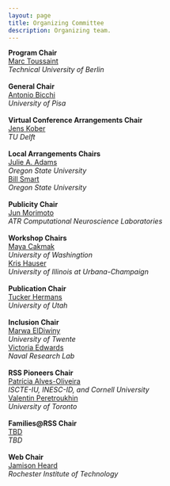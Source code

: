 ```yaml
---
layout: page
title: Organizing Committee
description: Organizing team.
---
```

<div>
    <div class="row text-center">
            <b>Program Chair</b><br>
            <a href="https://www.user.tu-berlin.de/mtoussai/">Marc Toussaint</a><br>
            <i>Technical University of Berlin</i><br>
            <br>
	    <b>General Chair</b><br>
            <a href="https://www.iit.it/people/antonio-bicchi">Antonio Bicchi</a><br>
            <i>University of Pisa</i><br>
            <br>
			<b>Virtual Conference Arrangements Chair</b><br>
            <a href="http://www.jenskober.de/">Jens Kober</a><br>
            <i>TU Delft</i><br>
            <br>
            <b>Local Arrangements Chairs</b><br>
            <a href="https://eecs.oregonstate.edu/people/adams-julie" >Julie A. Adams</a><br>
            <i>Oregon State University</i><br>
			<a href="https://mime.oregonstate.edu/people/smart" >Bill Smart</a><br>
            <i>Oregon State University</i><br>
            <br>
            <b>Publicity Chair</b><br>
            <a href="https://bicr.atr.jp/~xmorimo/">Jun Morimoto</a><br>
            <i>ATR Computational Neuroscience Laboratories</i><br>
            <br>
	    <b>Workshop Chairs</b><br>
            <a href="https://homes.cs.washington.edu/~mcakmak/" >Maya Cakmak</a><br>
            <i>University of Washingtion</i><br>
	    <a href="https://kkhauser.web.illinois.edu/" >Kris Hauser</a><br>
            <i>University of Illinois at Urbana-Champaign</i><br>
            <br>
	    <b>Publication Chair</b><br>
            <a href="http://www.cs.utah.edu/~thermans/">Tucker Hermans</a><br>
            <i>University of Utah</i><br>
            <br>
	    <b>Inclusion Chair</b><br>
            <a href="https://people.utwente.nl/marwa.eldiwiny">Marwa ElDiwiny</a><br>
            <i>University of Twente</i><br>
	    <a href="https://scholar.google.com/citations?user=m5rgBkUAAAAJ&hl=en">Victoria Edwards</a><br>
            <i>Naval Research Lab</i><br>
            <br>
	    <b>RSS Pioneers Chair</b><br>
            <a href="https://patricialvesoliveira.com/">Patrícia Alves-Oliveira</a><br>
            <i>ISCTE-IU, INESC-ID, and Cornell University</i><br>
	    <a href="http://valentinp.com/">Valentin Peretroukhin</a><br>
            <i>University of Toronto</i><br>
            <br>
	    <b>Families@RSS Chair</b><br>
            <a href="TBD">TBD</a><br>
            <i>TBD</i><br>
            <br>
            <b>Web Chair</b><br>
            <a href="https://www.rit.edu/directory/jrheee-jamison-heard">Jamison Heard</a><br>
            <i>Rochester Institute of Technology</i><br>
            <br>
    </div>
   
</div>








